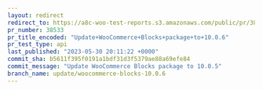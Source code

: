 ```yaml
---
layout: redirect
redirect_to: https://a8c-woo-test-reports.s3.amazonaws.com/public/pr/38533/api/index.html
pr_number: 38533
pr_title_encoded: "Update+WooCommerce+Blocks+package+to+10.0.6"
pr_test_type: api
last_published: "2023-05-30 20:11:22 +0000"
commit_sha: b5611f395f0191a1bdf31d3f5379ae88a69efe84
commit_message: "Update WooCommerce Blocks package to 10.0.5"
branch_name: update/woocommerce-blocks-10.0.6
---
```

